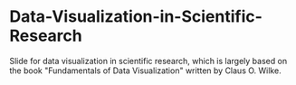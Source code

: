 # Data-Visualization-in-Scientific-Research
Slide for data visualization in scientific research, which is largely based on the book "Fundamentals of Data Visualization" written by Claus O. Wilke.